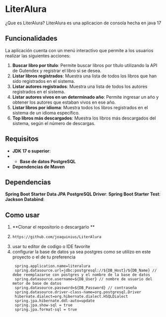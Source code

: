 # LiterAlura
¿Que es LiterAlura?
LiterAlura es una aplicacion de consola hecha en java 17 
## Funcionalidades

La aplicación cuenta con un menú interactivo que permite a los usuarios realizar las siguientes acciones:

1. **Buscar libro por título**: Permite buscar libros por título utilizando la API de Gutendex y registrar el libro si se desea.
2. **Listar libros registrados**: Muestra una lista de todos los libros que han sido registrados en el sistema.
3. **Listar autores registrados**: Muestra una lista de todos los autores registrados en el sistema.
4. **Listar autores vivos en un determinado año**: Permite ingresar un año y obtener los autores que estaban vivos en ese año.
5. **Listar libros por idioma**: Muestra todos los libros registrados en el sistema de un idioma específico.
6. **Top libros más descargados**: Muestra los libros más descargados del sistema, según el número de descargas.

## Requisitos
- **JDK 17 o superior**:
- - **Base de datos PostgreSQL**
- **Dependencias de Maven**

## Dependencias
**Spring Boot Starter Data JPA**
**PostgreSQL Driver**:
**Spring Boot Starter Test**:
 **Jackson Databind**:

 ## Como usar 
 1. **Clonar el repositorio o descargarlo **
 2. ```bash
    https://github.com/joaquinius/LiterAlura
      ```
3. usar tu editor de codigo o IDE favorite
4. configurar la base de datos ya sea postgres como se utilizo en este proyecto o el de tu preferencia
   ```properties
    spring.application.name=literalura
    spring.datasource.url=jdbc:postgresql://${DB_Host}/${DB_Name} // debe reemplazarse con postgres y el nombre de la base de datos
    spring.datasource.username=${DB_User} // nombre de usuario del metor de base de datos
    spring.datasource.password=${DB_Password} // contraseña
    spring.datasource.driver-class-name=org.postgresql.Driver
    hibernate.dialect=org.hibernate.dialect.HSQLDialect
    spring.jpa.hibernate.ddl-auto=update
    spring.jpa.show-sql = true
    spring.jpa.format-sql = true
   ```
